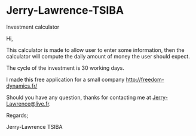 # Jerry-Lawrence-TSIBA
Investment calculator

Hi,

This calculator is made to allow user to enter some information, then the calculator
will compute the daily amount of money the user should expect.

The cycle of the investment is 30 working days.

I made this free application for a small company http://freedom-dynamics.fr/

Should you have any question, thanks for contacting me at Jerry-Lawrence@live.fr.

Regards;

Jerry-Lawrence TSIBA
